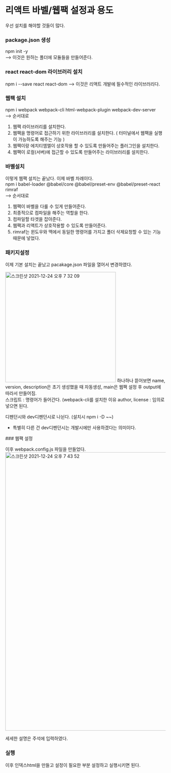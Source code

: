 # 리액트 바벨/웹팩 설정과 용도

우선 설치를 해야할 것들이 많다.

### package.json 생성
npm init -y<br>
--> 이것은 원하는 폴더에 모듈들을 만들어준다.
### react react-dom 라이브러리 설치
npm i --save react react-dom
--> 이것은 리액트 개발에 필수적인 라이브러리다.
### 웹팩 설치
npm i webpack webpack-cli html-webpack-plugin webpack-dev-server<br>
--> 순서대로 
1. 웹팩 라이브러리를 설치한다. 
2. 웹팩을 명령어로 접근하기 위한 라이브러리를 설치한다. ( 터미널에서 웹팩을 실행이 가능하도록 해주는 기능 )
3. 웹팩이랑 에치티엠엘이 상호작용 할 수 있도록 만들어주는 플러그인을 설치한다. 
4. 웹팩이 로컬(서버)에 접근할 수 있도록 만들어주는 라이브러리를 설치한다.
### 바벨설치
이렇게 웹팩 설치는 끝났다. 이제 바벨 차례이다.<br>
npm i babel-loader @babel/core @babel/preset-env @babel/preset-react rimraf<br>
--> 순서대로
1. 웹팩이 바벨을 다룰 수 있게 만들어준다.
2. 최종적으로 컴파일을 해주는 역할을 한다.
3. 컴파일할 타겟을 잡아준다.
4. 웹팩과 리액트가 상호작용할 수 있도록 만들어준다.
5. rimraf는 윈도우와 맥에서 동일한 명령어를 가지고 폴더 삭제요청할 수 있는 기능 때문에 넣었다.
### 패키지설정
이제 기본 설치는 끝났고 pacakage.json 파일을 열어서 변경하였다.

<img width="347" alt="스크린샷 2021-12-24 오후 7 32 09" src="https://user-images.githubusercontent.com/86910922/147345232-d3362249-7772-4ba4-8b34-5f9d36e2dee4.png"> 
<span>하나하나 뜯어보면
  name, version, description은 초기 생성했을 때 자동생성, main은 웹팩 설정 후 output에 따라서 만들어짐.<br>
  스크립트 : 명령어가 들어간다. (webpack-cli를 설치한 이유
  author, license : 임의로 넣으면 된다.
  
  디펜던시와 dev디펜던시로 나뉜다. (설치시  npm i -D ~~)
  - 특별히 다른 건 dev디펜던시는 개발시에만 사용하겠다는 의미이다.
</span>
### 웹팩 설정

이후 webpack.config.js 파일을 만들었다.
<img width="876" alt="스크린샷 2021-12-24 오후 7 43 52" src="https://user-images.githubusercontent.com/86910922/147346041-29545e2f-c380-46b2-a430-49cf61c935aa.png">

세세한 설명은 주석에 입력하였다.

### 실행
이후 인덱스html을 만들고 설정이 필요한 부분 설정하고 실행시키면 된다.
